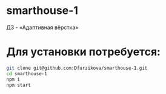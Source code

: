 # smarthouse-1
ДЗ - «Адаптивная вёрстка»


# Для установки потребуется:
```sh
git clone git@github.com:Dfurzikova/smarthouse-1.git
cd smarthouse-1
npm i
npm start
```
